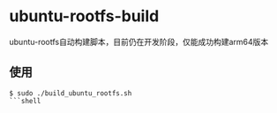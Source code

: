 # ubuntu-rootfs-build

ubuntu-rootfs自动构建脚本，目前仍在开发阶段，仅能成功构建arm64版本

## 使用
```
$ sudo ./build_ubuntu_rootfs.sh
```shell